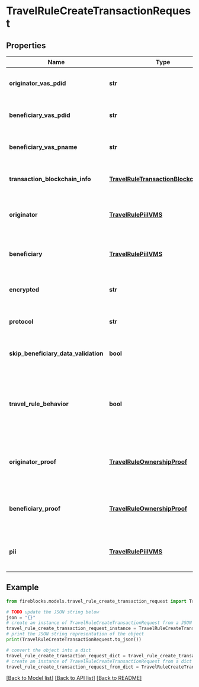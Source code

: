 # TravelRuleCreateTransactionRequest


## Properties

Name | Type | Description | Notes
------------ | ------------- | ------------- | -------------
**originator_vas_pdid** | **str** | The VASP ID of the transaction originator | [optional] 
**beneficiary_vas_pdid** | **str** | The VASP ID of the transaction beneficiary | [optional] 
**beneficiary_vas_pname** | **str** | The name of the VASP acting as the beneficiary | [optional] 
**transaction_blockchain_info** | [**TravelRuleTransactionBlockchainInfo**](TravelRuleTransactionBlockchainInfo.md) | Information about the blockchain transaction | [optional] 
**originator** | [**TravelRulePiiIVMS**](TravelRulePiiIVMS.md) | Information about the originator of the transaction | 
**beneficiary** | [**TravelRulePiiIVMS**](TravelRulePiiIVMS.md) | Information about the beneficiary of the transaction | 
**encrypted** | **str** | Encrypted data related to the transaction | [optional] 
**protocol** | **str** | The protocol used to perform the travel rule | [optional] 
**skip_beneficiary_data_validation** | **bool** | Whether to skip validation of beneficiary data | [optional] 
**travel_rule_behavior** | **bool** | Whether to check if the transaction is a TRAVEL_RULE in the beneficiary VASP&#39;s jurisdiction | [optional] 
**originator_proof** | [**TravelRuleOwnershipProof**](TravelRuleOwnershipProof.md) | Ownership proof related to the originator of the transaction | [optional] 
**beneficiary_proof** | [**TravelRuleOwnershipProof**](TravelRuleOwnershipProof.md) | Ownership proof related to the beneficiary of the transaction | [optional] 
**pii** | [**TravelRulePiiIVMS**](TravelRulePiiIVMS.md) | Personal identifiable information related to the transaction | [optional] 

## Example

```python
from fireblocks.models.travel_rule_create_transaction_request import TravelRuleCreateTransactionRequest

# TODO update the JSON string below
json = "{}"
# create an instance of TravelRuleCreateTransactionRequest from a JSON string
travel_rule_create_transaction_request_instance = TravelRuleCreateTransactionRequest.from_json(json)
# print the JSON string representation of the object
print(TravelRuleCreateTransactionRequest.to_json())

# convert the object into a dict
travel_rule_create_transaction_request_dict = travel_rule_create_transaction_request_instance.to_dict()
# create an instance of TravelRuleCreateTransactionRequest from a dict
travel_rule_create_transaction_request_from_dict = TravelRuleCreateTransactionRequest.from_dict(travel_rule_create_transaction_request_dict)
```
[[Back to Model list]](../README.md#documentation-for-models) [[Back to API list]](../README.md#documentation-for-api-endpoints) [[Back to README]](../README.md)


